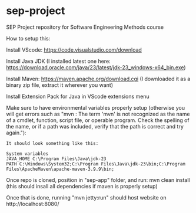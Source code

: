 # sep-project
SEP Project repository for Software Engineering Methods course

How to setup this:

Install VScode: https://code.visualstudio.com/download

Install Java JDK (I installed latest one here: https://download.oracle.com/java/23/latest/jdk-23_windows-x64_bin.exe)

Install Maven: https://maven.apache.org/download.cgi (I downloaded it as a binary zip file, extract it wherever you want)

Install Extension Pack for Java in VScode extensions menu

Make sure to have environmental variables properly setup (otherwise you will get errors such as "mvn : The term 'mvn' is not recognized as the name of a cmdlet, function, script file, or operable program. Check the spelling of the name, or if a path was included, verify that the path is correct and try again."):
    
    It should look something like this: 

    System variables
    JAVA_HOME C:\Program Files\Java\jdk-23
    PATH C:\Windows\System32;C:\Program Files\Java\jdk-23\bin;C:\Program Files\ApacheMaven\apache-maven-3.9.9\bin;

Once repo is cloned, position in "sep-app" folder, and run: mvn clean install (this should insall all dependencies if maven is properly setup)

Once that is done, running "mvn jetty:run" should host website on http://localhost:8080/